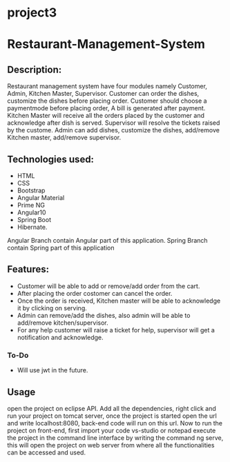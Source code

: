 # project3
# Restaurant-Management-System

## Description: 

Restaurant management system have four modules namely Customer, Admin, Kitchen Master, Supervisor.
             Customer can order the dishes, customize the dishes before placing order. Customer should choose a paymentmode before placing order, A bill is generated after          payment. 
             Kitchen Master will receive all the orders placed by the customer and acknowledge after dish is served.
             Supervisor will resolve the tickets raised by the custome.
             Admin can add dishes, customize the dishes, add/remove Kitchen master, add/remove supervisor. 
    
    
## Technologies used: 
* HTML
* CSS
* Bootstrap
* Angular Material
* Prime NG
* Angular10
* Spring Boot
* Hibernate.

 Angular Branch contain Angular part of this application. Spring Branch contain Spring part of this application
 
 ## Features:
  * Customer will be able to add or remove/add order from the cart.
  * After placing the order costomer can cancel the order.
  * Once the order is received, Kitchen master will be able to acknowledge it by clicking on     serving.
  * Admin can remove/add the dishes, also admin will be able to add/remove     kitchen/supervisor.
  * For any help customer will raise a ticket for help, supervisor will get a notification  and acknowledge.
  
  ### To-Do
   * Will use jwt in the future.


  ## Usage
   open the project on eclipse API. Add all the dependencies, right click and run your
   project on tomcat server, once the project is started open the url and write
   localhost:8080, back-end code will run on this url. Now to run the project on front-end,
   first import your code vs-studio or notepad execute the project in the command line
   interface by writing the command ng serve, this will open the project on web server from
   where all the functionalities can be accessed and used.

